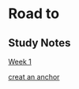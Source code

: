 # Road to

## Study Notes
[Week 1](https://github.com/alfredtso/Roadmap/blob/master/Week1.md)

[creat an anchor](#anchors)

